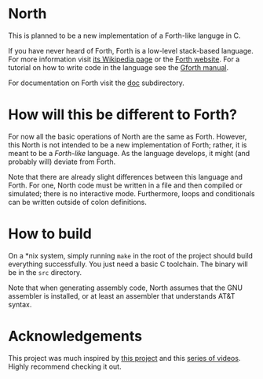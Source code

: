 # North

This is planned to be a new implementation of a Forth-like languge in C.

If you have never heard of Forth, Forth is a low-level stack-based
language. For more information visit [its Wikipedia page](https://en.wikipedia.org/wiki/Forth_(programming_language)) or the [Forth website](https://forth.com). For a tutorial on how to write code
in the language see the [Gforth manual](https://gforth.org/manual/).

For documentation on Forth visit the [doc](./doc) subdirectory.

# How will this be different to Forth?

For now all the basic operations of North are the same as Forth. However,
this North is not intended to be a new implementation of Forth; rather, it
is meant to be a *Forth-like* language. As the language develops, it
might (and probably will) deviate from Forth.

Note that there are already slight differences between this language and
Forth. For one, North code must be written in a file and then compiled
or simulated; there is no interactive mode. Furthermore, loops and conditionals
can be written outside of colon definitions.

# How to build

On a *nix system, simply running `make` in the root of the project
should build everything successfully. You just need a basic C toolchain. The binary
will be in the `src` directory.

Note that when generating assembly code, North assumes that the GNU
assembler is installed, or at least an assembler that understands AT&T syntax.

# Acknowledgements

This project was much inspired by [this project](https://gitlab.com/tsoding/porth)
and this [series of videos](https://www.youtube.com/playlist?list=PLpM-Dvs8t0VbMZA7wW9aR3EtBqe2kinu4). Highly recommend checking it out.
